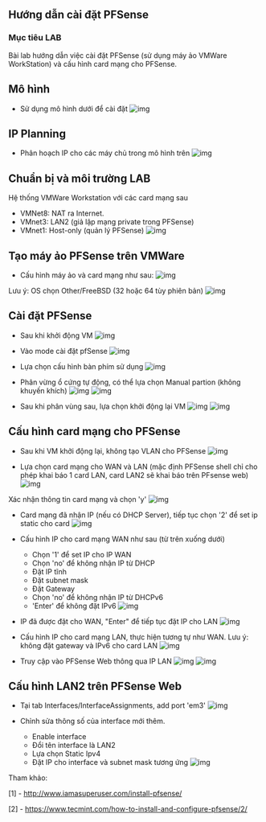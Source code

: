 ## Hướng dẫn cài đặt PFSense

### Mục tiêu LAB

Bài lab hướng dẫn việc cài đặt PFSense (sử dụng máy ảo VMWare WorkStation) và cấu hình card mạng cho PFSense.

## Mô hình 
- Sử dụng mô hình dưới để cài đặt
![img](../images/PFSense.jpg)

## IP Planning
- Phân hoạch IP cho các máy chủ trong mô hình trên
![img](../images/ip-planning-pfsense.jpg)

## Chuẩn bị và môi trường LAB
Hệ thống VMWare Workstation với các card mạng sau
- VMNet8: NAT ra Internet.
- VMnet3: LAN2 (giả lập mạng private trong PFSense)
- VMnet1: Host-only (quản lý PFSense)
![img](../images/vmware_net.jpg)
 

## Tạo máy ảo PFSense trên VMWare
- Cấu hình máy ảo và card mạng như sau:
![img](../images/configuration.jpg)

Lưu ý: OS chọn Other/FreeBSD (32 hoặc 64 tùy phiên bản)
![img](../images/free_bsd_version.jpg)

## Cài đặt PFSense
- Sau khi khởi động VM
![img](../images/pfsense_1.jpg)

- Vào mode cài đặt pfSense
![img](../images/pfsense_2.jpg)

- Lựa chọn cấu hình bàn phím sử dụng
![img](../images/pfsense_3.jpg)

- Phân vừng ổ cứng tự động, có thể lựa chọn Manual partion (không khuyến khích)
![img](../images/pfsense_4.jpg)
![img](../images/pfsense_5.jpg)

- Sau khi phân vùng sau, lựa chọn khởi động lại VM
![img](../images/pfsense_6.jpg)
![img](../images/pfsense_7.jpg)

## Cấu hình card mạng cho PFSense
- Sau khi VM khởi động lại, không tạo VLAN cho PFSense
![img](../images/pfsense_7_1.jpg)

- Lựa chọn card mạng cho WAN và LAN (mặc định PFSense shell chỉ cho phép khai báo 1 card LAN, card LAN2 sẽ khai báo trên PFsense web)
![img](../images/pfsense_8.jpg)

Xác nhận thông tin card mạng và chọn 'y'
![img](../images/pfsense_9.jpg)

- Card mạng đã nhận IP (nếu có DHCP Server), tiếp tục chọn '2' để set ip static cho card
![img](../images/pfsense_10.jpg)

- Cấu hình IP cho card mạng WAN như sau (từ trên xuống dưới)
	- Chọn '1' để set IP cho IP WAN
	- Chọn 'no' để không nhận IP từ DHCP
	- Đặt IP tĩnh
	- Đặt subnet mask
	- Đặt Gateway
	- Chọn 'no' để không nhận IP từ DHCPv6
	- 'Enter' để không đặt IPv6
![img](../images/pfsense_11.jpg)

- IP đã được đặt cho WAN, "Enter" để tiếp tục đặt IP cho LAN
![img](../images/pfsense_11_1.jpg)


- Cấu hình IP cho card mạng LAN, thực hiện tương tự như WAN.
Lưu ý: không đặt gateway và IPv6 cho card LAN
![img](../images/pfsense_12.jpg)

- Truy cập vào PFSense Web thông qua IP LAN
![img](../images/pfsense_13.jpg)
![img](../images/pfsense_14.jpg)

## Cấu hình LAN2 trên PFSense Web
- Tại tab Interfaces/InterfaceAssignments, add port 'em3'
![img](../images/pfsense_15.jpg)

- Chỉnh sửa thông số của interface mới thêm.
	- Enable interface
	- Đổi tên interface là LAN2
	- Lựa chọn Static Ipv4
	- Đặt IP cho interface và subnet mask tương ứng
![img](../images/pfsense_16.jpg)




Tham khảo:

[1] - http://www.iamasuperuser.com/install-pfsense/

[2] - https://www.tecmint.com/how-to-install-and-configure-pfsense/2/

